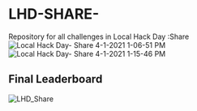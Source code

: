 # LHD-SHARE-
Repository for all challenges in Local Hack Day :Share 
![Local Hack Day- Share 4-1-2021 1-06-51 PM](https://user-images.githubusercontent.com/47265493/113509980-03f50180-9576-11eb-80c7-32a7c5a040e7.png)
![Local Hack Day- Share 4-1-2021 1-15-46 PM](https://user-images.githubusercontent.com/47265493/113509988-09eae280-9576-11eb-9775-4fdf35079783.png)

## Final Leaderboard 
![LHD_Share](https://user-images.githubusercontent.com/47265493/113624908-dabf9880-967d-11eb-9132-b1b0ffa858d8.jpg)
